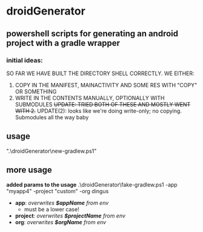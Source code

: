 # droidGenerator
## powershell scripts for generating an android project with a gradle wrapper

### initial ideas:
SO FAR WE HAVE BUILT THE DIRECTORY SHELL CORRECTLY.
WE EITHER:
1. COPY IN THE MANIFEST, MAINACTIVITY AND SOME RES WITH "COPY" OR SOMETHING
2. WRITE IN THE CONTENTS MANUALLY, OPTIONALLY WITH SUBMODULES
~~UPDATE: TRIED BOTH OF THESE AND MOSTLY WENT WITH 2.~~
UPDATE(2): looks like we're doing write-only; no copying. Submodules all the way baby

## usage
".\droidGenerator\new-gradlew.ps1"

## more usage
**added params to the usage**
.\droidGenerator\fake-gradlew.ps1 -app "myapp4" -project "custom" -org dingus

- **app**: *overwrites **$appName** from env*
    - must be a lower case!
- **project**: *overwrites **$projectName** from env*
- **org**: *overwrites **$orgName** from env*